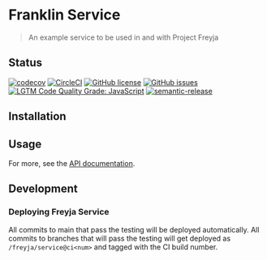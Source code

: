 # Franklin Service

> An example service to be used in and with Project Freyja

## Status
[![codecov](https://img.shields.io/codecov/c/github/adobe/freyja-service.svg)](https://codecov.io/gh/adobe/freyja-service)
[![CircleCI](https://img.shields.io/circleci/project/github/adobe/freyja-service.svg)](https://circleci.com/gh/adobe/freyja-service)
[![GitHub license](https://img.shields.io/github/license/adobe/freyja-service.svg)](https://github.com/adobe/freyja-service/blob/main/LICENSE.txt)
[![GitHub issues](https://img.shields.io/github/issues/adobe/freyja-service.svg)](https://github.com/adobe/freyja-service/issues)
[![LGTM Code Quality Grade: JavaScript](https://img.shields.io/lgtm/grade/javascript/g/adobe/freyja-service.svg?logo=lgtm&logoWidth=18)](https://lgtm.com/projects/g/adobe/freyja-service)
[![semantic-release](https://img.shields.io/badge/%20%20%F0%9F%93%A6%F0%9F%9A%80-semantic--release-e10079.svg)](https://github.com/semantic-release/semantic-release)

## Installation

## Usage


For more, see the [API documentation](docs/API.md).

## Development

### Deploying Freyja Service

All commits to main that pass the testing will be deployed automatically. All commits to branches that will pass the testing will get deployed as `/freyja/service@ci<num>` and tagged with the CI build number.

